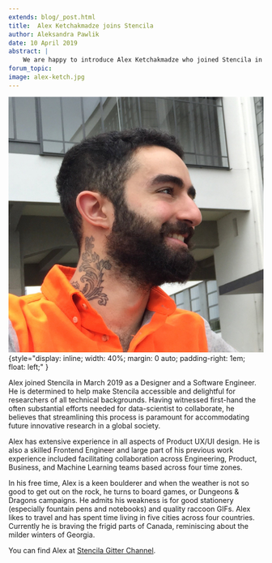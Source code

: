 ```yaml
---
extends: blog/_post.html
title:  Alex Ketchakmadze joins Stencila
author: Aleksandra Pawlik
date: 10 April 2019
abstract: |
    We are happy to introduce Alex Ketchakmadze who joined Stencila in March 2019 as a Designer and a Software Engineer. Alex is determined to help make Stencila accessible and delightful for researchers of all technical backgrounds.
forum_topic: 
image: alex-ketch.jpg
---
```


![Alex Ketch](alex-ketch.jpg){style="display: inline; width: 40%; margin: 0 auto; padding-right: 1em;  float: left;" }

Alex joined Stencila in March 2019 as a Designer and a Software Engineer. He is determined to help make Stencila accessible and delightful for researchers of all technical backgrounds. Having witnessed first-hand the often substantial efforts needed for data-scientist to collaborate, he believes that streamlining this process is paramount for accommodating future innovative research in a global society. 

Alex has extensive experience in all aspects of Product UX/UI design. He is also a skilled Frontend Engineer and large part of his previous work experience included facilitating collaboration across Engineering, Product, Business, and Machine Learning teams based across four time zones.

In his free time, Alex is a keen boulderer and when the weather is not so good to get out on the rock, he turns to board games, or Dungeons & Dragons campaigns. He admits his weakness is for good stationery (especially fountain pens and notebooks) and quality raccoon GIFs. Alex likes to travel and has spent time living in five cities across four countries. Currently he is braving the frigid parts of Canada, reminiscing about the milder winters of Georgia.


You can find Alex at [Stencila Gitter Channel](https://gitter.im/stencila/stencila).
